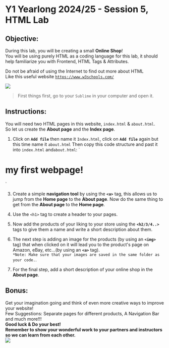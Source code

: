 # Y1 Yearlong 2024/25 - Session 5, HTML Lab

## Objective:
During this lab, you will be creating a small **Online Shop**!  
You will be using purely HTML as a coding language for this lab,
it should help familiarize you with Frontend, HTML Tags & Attributes.

Do not be afraid of using the Internet to find out more about HTML  
Like this useful website [`https://www.w3schools.com/`](https://www.w3schools.com/)





[![](https://camo.githubusercontent.com/131c25bd172508d5f376dd7fe56283ae7fda2194/68747470733a2f2f63646e302e746e7763646e2e636f6d2f77702d636f6e74656e742f626c6f67732e6469722f312f66696c65732f323031372f30392f625563767252632d312d373936783339382e6a7067)]()


> First things first, go to your `Sublime` in your computer and open it.

## Instructions:
You will need two HTML pages in this website, `index.html` & `about.html`.  
So let us create the **About page** and the **Index page**. 
1. Click on **`Add file`** then name it `Index.html`, click on **`Add file`** again but this time name it `about.html`
Then copy this code structure and past it into `index.html` and`about.html`:
`<!DOCTYPE html>
<html>

<head>

  <title></title>
</head>

<body>
  <h1 >my first webpage!</h1>
 

</body>

</html>`

3. Create a simple **navigation tool** by using the **`<a>`** tag, this allows us to jump from the **Home page** to the **About page**. Now do the same thing to get from the **About page** to the **Home page**.  
  
4. Use the `<h1>` tag to create a header to your pages.    
5. Now add the products of your liking to your store using the **`<h2/3/4..>`** tags to give them a name and write a short description about them.    
6. The next step is adding an image for the products (by using an **`<img>`** tag) that when clicked on it will lead you to the product's page on Amazon, eBay, etc...(by using an **`<a>`** tag).  
`*Note: Make sure that your images are saved in the same folder as your code.`.   
7. For the final step, add a short description of your online shop in the **About page**.      

## Bonus:
Get your imagination going and think of even more creative ways to improve your website!  
Few Suggestions: Separate pages for different products, A Navigation Bar and much more!!!    
**Good luck & Do your best!  
Remember to show your wonderful work to your partners and instructors so we can learn from each other.**   
![](https://media.tenor.com/images/ad0c1f3d01f53e38afdc2726d17bf0db/tenor.gif)


